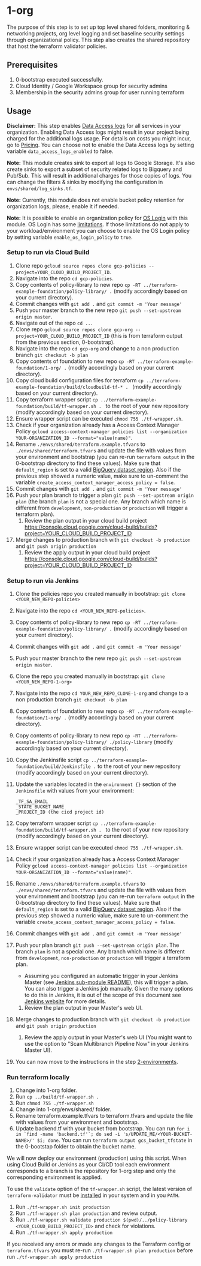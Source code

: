 # 1-org

The purpose of this step is to set up top level shared folders, monitoring & networking projects, org level logging and set baseline security settings through organizational policy. This step also creates the shared repository that host the terraform validator policies.

## Prerequisites

1. 0-bootstrap executed successfully.
2. Cloud Identity / Google Workspace group for security admins
3. Membership in the security admins group for user running terraform

## Usage

**Disclaimer:** This step enables [Data Access logs](https://cloud.google.com/logging/docs/audit#data-access) for all services in your organization.
Enabling Data Access logs might result in your project being charged for the additional logs usage.
For details on costs you might incur, go to [Pricing](https://cloud.google.com/stackdriver/pricing).
You can choose not to enable the Data Access logs by setting variable `data_access_logs_enabled` to false.

**Note:** This module creates sink to export all logs to Google Storage. It's also create sinks to export a subset of security related logs
to Bigquery and Pub/Sub. This will result in additional charges for those copies of logs.
You can change the filters & sinks by modifying the configuration in `envs/shared/log_sinks.tf`.

**Note:** Currently, this module does not enable bucket policy retention for organization logs, please, enable it if needed.

**Note:** It is possible to enable an organization policy for [OS Login](https://cloud.google.com/compute/docs/oslogin/manage-oslogin-in-an-org) with this module.
OS Login has some [limitations](https://cloud.google.com/compute/docs/instances/managing-instance-access#limitations).
If those limitations do not apply to your workload/environment you can choose to enable the OS Login policy by setting variable `enable_os_login_policy` to `true`.

### Setup to run via Cloud Build

1. Clone repo `gcloud source repos clone gcp-policies --project=YOUR_CLOUD_BUILD_PROJECT_ID`.
1. Navigate into the repo `cd gcp-policies`.
1. Copy contents of policy-library to new repo `cp -RT ../terraform-example-foundation/policy-library/ .` (modify accordingly based on your current directory).
1. Commit changes with `git add .` and `git commit -m 'Your message'`
1. Push your master branch to the new repo `git push --set-upstream origin master`.
1. Navigate out of the repo `cd ..`.
1. Clone repo `gcloud source repos clone gcp-org --project=YOUR_CLOUD_BUILD_PROJECT_ID` (this is from terraform output from the previous section, 0-bootstrap).
1. Navigate into the repo `cd gcp-org` and change to a non production branch `git checkout -b plan`
1. Copy contents of foundation to new repo `cp -RT ../terraform-example-foundation/1-org/ .` (modify accordingly based on your current directory).
1. Copy cloud build configuration files for terraform `cp ../terraform-example-foundation/build/cloudbuild-tf-* . ` (modify accordingly based on your current directory).
1. Copy terraform wrapper script `cp ../terraform-example-foundation/build/tf-wrapper.sh . ` to the root of your new repository (modify accordingly based on your current directory).
1. Ensure wrapper script can be executed `chmod 755 ./tf-wrapper.sh`.
1. Check if your organization already has a Access Context Manager Policy `gcloud access-context-manager policies list --organization YOUR-ORGANIZATION_ID --format="value(name)"`.
1. Rename `./envs/shared/terraform.example.tfvars` to `./envs/shared/terraform.tfvars` and update the file with values from your environment and bootstrap (you can re-run `terraform output` in the 0-bootstrap directory to find these values). Make sure that `default_region` is set to a valid [BigQuery dataset region](https://cloud.google.com/bigquery/docs/locations). Also if the previous step showed a numeric value, make sure to un-comment the variable `create_access_context_manager_access_policy = false`.
1. Commit changes with `git add .` and `git commit -m 'Your message'`
1. Push your plan branch to trigger a plan `git push --set-upstream origin plan` (the branch `plan` is not a special one. Any branch which name is different from `development`, `non-production` or `production` will trigger a terraform plan).
    1. Review the plan output in your cloud build project https://console.cloud.google.com/cloud-build/builds?project=YOUR_CLOUD_BUILD_PROJECT_ID
1. Merge changes to production branch with `git checkout -b production` and `git push origin production`
    1. Review the apply output in your cloud build project https://console.cloud.google.com/cloud-build/builds?project=YOUR_CLOUD_BUILD_PROJECT_ID

### Setup to run via Jenkins

1. Clone the policies repo you created manually in bootstrap: `git clone <YOUR_NEW_REPO-policies>`
1. Navigate into the repo `cd <YOUR_NEW_REPO-policies>`.
1. Copy contents of policy-library to new repo `cp -RT ../terraform-example-foundation/policy-library/ .` (modify accordingly based on your current directory).
1. Commit changes with `git add .` and `git commit -m 'Your message'`
1. Push your master branch to the new repo `git push --set-upstream origin master`.
1. Clone the repo you created manually in bootstrap: `git clone <YOUR_NEW_REPO-1-org>`
1. Navigate into the repo `cd YOUR_NEW_REPO_CLONE-1-org` and change to a non production branch `git checkout -b plan`
1. Copy contents of foundation to new repo `cp -RT ../terraform-example-foundation/1-org/ .` (modify accordingly based on your current directory).
1. Copy contents of policy-library to new repo `cp -RT ../terraform-example-foundation/policy-library/ ./policy-library` (modify accordingly based on your current directory).
1. Copy the Jenkinsfile script `cp ../terraform-example-foundation/build/Jenkinsfile .` to the root of your new repository (modify accordingly based on your current directory).
1. Update the variables located in the `environment {}` section of the `Jenkinsfile` with values from your environment:
    ```
    _TF_SA_EMAIL
    _STATE_BUCKET_NAME
    _PROJECT_ID (the cicd project id)
    ```
1. Copy terraform wrapper script `cp ../terraform-example-foundation/build/tf-wrapper.sh . ` to the root of your new repository (modify accordingly based on your current directory).
1. Ensure wrapper script can be executed `chmod 755 ./tf-wrapper.sh`.
1. Check if your organization already has a Access Context Manager Policy `gcloud access-context-manager policies list --organization YOUR-ORGANIZATION_ID --format="value(name)"`.
1. Rename `./envs/shared/terraform.example.tfvars` to `./envs/shared/terraform.tfvars` and update the file with values from your environment and bootstrap (you can re-run `terraform output` in the 0-bootstrap directory to find these values). Make sure that `default_region` is set to a valid [BigQuery dataset region](https://cloud.google.com/bigquery/docs/locations). Also if the previous step showed a numeric value, make sure to un-comment the variable `create_access_context_manager_access_policy = false`.
1. Commit changes with `git add .` and `git commit -m 'Your message'`
1. Push your plan branch `git push --set-upstream origin plan`. The branch `plan` is not a special one. Any branch which name is different from `development`, `non-production` or `production` will trigger a terraform plan.
    - Assuming you configured an automatic trigger in your Jenkins Master (see [Jenkins sub-module README](../0-bootstrap/modules/jenkins-agent)), this will trigger a plan. You can also trigger a Jenkins job manually. Given the many options to do this in Jenkins, it is out of the scope of this document see [Jenkins website](http://www.jenkins.io) for more details.
    1. Review the plan output in your Master's web UI.
1. Merge changes to production branch with `git checkout -b production` and `git push origin production`
    1. Review the apply output in your Master's web UI (You might want to use the option to "Scan Multibranch Pipeline Now" in your Jenkins Master UI).

1. You can now move to the instructions in the step [2-environments](../2-environments/README.md).

### Run terraform locally

1. Change into 1-org folder.
1. Run `cp ../build/tf-wrapper.sh .`
1. Run `chmod 755 ./tf-wrapper.sh`
1. Change into 1-org/envs/shared/ folder.
1. Rename terraform.example.tfvars to terraform.tfvars and update the file with values from your environment and bootstrap.
1. Update backend.tf with your bucket from bootstrap. You can run
```for i in `find -name 'backend.tf'`; do sed -i 's/UPDATE_ME/<YOUR-BUCKET-NAME>/' $i; done```.
You can run `terraform output gcs_bucket_tfstate` in the 0-bootstap folder to obtain the bucket name.

We will now deploy our environment (production) using this script.
When using Cloud Build or Jenkins as your CI/CD tool each environment corresponds to a branch is the repository for 1-org step and only the corresponding environment is applied.

To use the `validate` option of the `tf-wrapper.sh` script, the latest version of `terraform-validator` must be [installed](https://github.com/forseti-security/policy-library/blob/master/docs/user_guide.md#how-to-use-terraform-validator) in your system and in you `PATH`.

1. Run `./tf-wrapper.sh init production`
1. Run `./tf-wrapper.sh plan production` and review output.
1. Run `./tf-wrapper.sh validate production $(pwd)/../policy-library <YOUR_CLOUD_BUILD_PROJECT_ID>` and check for violations.
1. Run `./tf-wrapper.sh apply production`

If you received any errors or made any changes to the Terraform config or `terraform.tfvars` you must re-run `./tf-wrapper.sh plan production` before run `./tf-wrapper.sh apply production`
